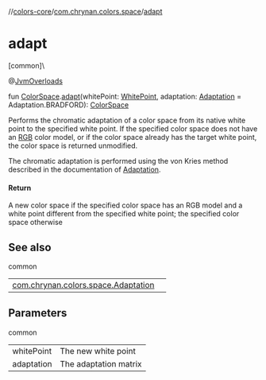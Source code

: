 //[colors-core](../../index.md)/[com.chrynan.colors.space](index.md)/[adapt](adapt.md)

# adapt

[common]\

@[JvmOverloads](https://kotlinlang.org/api/latest/jvm/stdlib/kotlin.jvm/-jvm-overloads/index.html)

fun [ColorSpace](-color-space/index.md).[adapt](adapt.md)(whitePoint: [WhitePoint](-white-point/index.md), adaptation: [Adaptation](-adaptation/index.md) = Adaptation.BRADFORD): [ColorSpace](-color-space/index.md)

Performs the chromatic adaptation of a color space from its native white point to the specified white point. If the specified color space does not have an [RGB](-color-model/-r-g-b/index.md) color model, or if the color space already has the target white point, the color space is returned unmodified.

The chromatic adaptation is performed using the von Kries method described in the documentation of [Adaptation](-adaptation/index.md).

#### Return

A new color space if the specified color space has an RGB model and a white point different from the specified white point; the specified color space otherwise

## See also

common

| | |
|---|---|
| [com.chrynan.colors.space.Adaptation](-adaptation/index.md) |  |

## Parameters

common

| | |
|---|---|
| whitePoint | The new white point |
| adaptation | The adaptation matrix |
